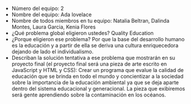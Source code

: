 - Número del equipo: 2
- Nombre del equipo: Ada lovelace
- Nombre de todos miembros en tu equipo: Natalia Beltran, Dalinda Montes, Laura Garcia, Kenia Flores
- ¿Qué problema global eligieron ustedes? Quality Education
- ¿Porque eligieron ese problema? Por que la base del desarrollo humano es la educación y a partir de ella se deriva una cultura enriquecedora dejando de lado el individualismo.
- Describan la solución tentativa a ese problema que mostrarán en su proyecto final (el proyecto final será una pieza de arte escrito en JavaScript y HTML y CSS): 
Crear un programa que evalue la calidad de educación que se brinda en todo el mundo y concientizar a la sociedad sobre la importancia de la educación ambiental ya que se deja aparte dentro del sistema educacional y generacional. La pieza que exibiremos será gente aprendiendo sobre la contaminación en los océanos.
